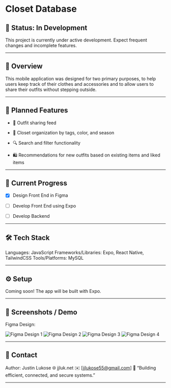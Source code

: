 # Closet Database

## 🚧 Status: In Development
This project is currently under active development. Expect frequent changes and incomplete features.

---

## 📖 Overview

This mobile application was designed for two primary purposes, to help users keep track of their clothes and accessories and to allow users to share their outfits without stepping outside.

---

## 🧩 Planned Features

- 📸 Outfit sharing feed

- 🧥 Closet organization by tags, color, and season

- 🔍 Search and filter functionality

- 🛍️ Recommendations for new outfits based on existing items and liked items

---

## 🚀 Current Progress

- [x] Design Front End in Figma

- [ ] Develop Front End using Expo

- [ ] Develop Backend

---

## 🛠️ Tech Stack

Languages: JavaScript
Frameworks/Libraries: Expo, React Native, TailwindCSS
Tools/Platforms: MySQL

---

## ⚙️ Setup

Coming soon! The app will be built with Expo.

---

## 📸 Screenshots / Demo

Figma Design: 

![Figma Design 1](./assets/demo/figma_1.png)
![Figma Design 2](./assets/demo/figma_2.png)
![Figma Design 3](./assets/demo/figma_3.png)
![Figma Design 4](./assets/demo/figma_4.png)

---

## 💬 Contact

Author: Justin Lukose
🌐 jjluk.net
✉️ [jjlukose55@gmail.com]
🧠 “Building efficient, connected, and secure systems.”

---